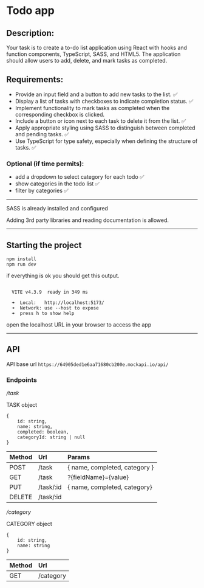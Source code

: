 # Todo app

## Description:

Your task is to create a to-do list application using React with hooks and function components, TypeScript, SASS, and HTML5. The application should allow users to add, delete, and mark tasks as completed.

## Requirements:

- Provide an input field and a button to add new tasks to the list. ✅
- Display a list of tasks with checkboxes to indicate completion status. ✅
- Implement functionality to mark tasks as completed when the corresponding checkbox is clicked.
- Include a button or icon next to each task to delete it from the list. ✅
- Apply appropriate styling using SASS to distinguish between completed and pending tasks. ✅
- Use TypeScript for type safety, especially when defining the structure of tasks. ✅

### Optional (if time permits):

- add a dropdown to select category for each todo ✅
- show categories in the todo list ✅
- filter by categories ✅

---

SASS is already installed and configured

Adding 3rd party libraries and reading documentation is allowed.

---

## Starting the project

```
npm install
npm run dev
```

if everything is ok you should get this output.

```

  VITE v4.3.9  ready in 349 ms

  ➜  Local:   http://localhost:5173/
  ➜  Network: use --host to expose
  ➜  press h to show help

```

open the localhost URL in your browser to access the app

---

## API

API base url `https://64905ded1e6aa71680cb200e.mockapi.io/api/`

### **Endpoints**

_/task_

TASK object

```
{
    id: string,
    name: string,
    completed: boolean,
    categoryId: string | null
}
```

| Method | Url       | Params                        |
| ------ | :-------- | :---------------------------- |
| POST   | /task     | { name, completed, category } |
| GET    | /task     | ?{fieldName}={value}          |
| PUT    | /task/:id | { name, completed, category}  |
| DELETE | /task/:id |                               |

_/category_

CATEGORY object

```
{
    id: string,
    name: string
}
```

| Method | Url       |
| ------ | :-------- |
| GET    | /category |
